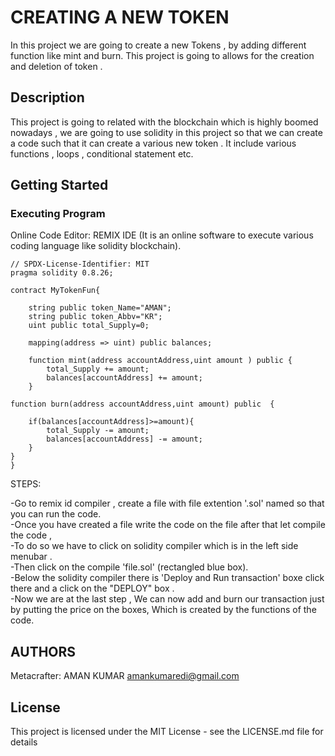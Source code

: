 # CREATING A NEW TOKEN

In this project we are going to create a new Tokens , by adding different function like mint and burn. This project is going to allows for the creation and deletion of token .

## Description

This project is going to related with the blockchain which is highly boomed nowadays , we are going to use solidity in this project so that we can create a code such that it can create a various new token . It include various functions , loops , conditional statement etc. 

## Getting Started 

### Executing Program

Online Code Editor: REMIX IDE (It is an online software to execute various coding language like solidity blockchain).

```
// SPDX-License-Identifier: MIT
pragma solidity 0.8.26;

contract MyTokenFun{

    string public token_Name="AMAN";
    string public token_Abbv="KR";
    uint public total_Supply=0;

    mapping(address => uint) public balances;

    function mint(address accountAddress,uint amount ) public {
        total_Supply += amount;
        balances[accountAddress] += amount;
    }

function burn(address accountAddress,uint amount) public  {

    if(balances[accountAddress]>=amount){ 
        total_Supply -= amount;
        balances[accountAddress] -= amount;
    }
}
}
```
STEPS:

-Go to remix id compiler , create a file with file extention '.sol' named so that you can run the code.<br>
-Once you have created a file write the code on the file after that let compile the code , <br>
-To do so we have to click on solidity compiler which is in the left side menubar .<br>
-Then click on the compile 'file.sol' (rectangled blue box).<br>
-Below the solidity compiler there is 'Deploy and Run transaction' boxe click there and a click on the "DEPLOY" box .<br>
-Now we are at the last step , We can now add and burn our transaction just by putting the price on the boxes, Which is created by the functions of the code.<br>

## AUTHORS

Metacrafter: AMAN KUMAR amankumaredi@gmail.com

## License

This project is licensed under the MIT License - see the LICENSE.md file for details
